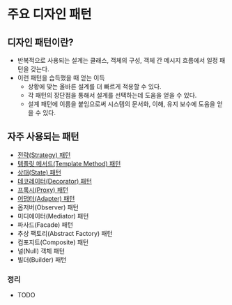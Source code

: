 # 주요 디자인 패턴

## 디자인 패턴이란?
- 반복적으로 사용되는 설계는 클래스, 객체의 구성, 객체 간 메시지 흐름에서 일정 패턴을 갖는다.
- 이런 패턴을 습득했을 때 얻는 이득
    - 상황에 맞는 올바른 설계를 더 빠르게 적용할 수 있다.
    - 각 패턴의 장단점을 통해서 설계를 선택하는데 도움을 얻을 수 있다.
    - 설계 패턴에 이름을 붙임으로써 시스템의 문서화, 이해, 유지 보수에 도움을 얻을 수 있다. 

## 자주 사용되는 패턴
- [전략(Strategy) 패턴](./strategy.md)
- [템플릿 메서드(Template Method) 패턴](templatemethod.md)
- [상태(State) 패턴](./state.md)
- [데코레이터(Decorator) 패턴](./decorator.md)
- [프록시(Proxy) 패턴](./proxy.md)
- [어댑터(Adapter) 패턴](./adapter.md)
- 옵저버(Observer) 패턴
- 미디에이터(Mediator) 패턴
- 파사드(Facade) 패턴
- 추상 팩토리(Abstract Factory) 패턴
- 컴포지트(Composite) 패턴
- 널(Null) 객체 패턴
- 빌더(Builder) 패턴

### 정리
- TODO